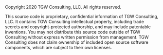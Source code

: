 Copyright 2020 TGW Consulting, LLC. All rights reserved.

This source code is proprietary, confidential information of TGW Consulting, LLC. It contains TGW Consulting 
intellectual property, including trade secrets and copyright-protected authorship, and may include patentable 
inventions. You may not distribute this source code outside of TGW Consulting without express written permission 
from management. TGW Consulting does not claim ownership of included open source software components, which are 
subject to their own licenses.
